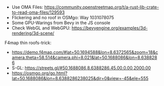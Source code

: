 * Use OMA Files: https://community.openstreetmap.org/t/a-rust-lib-crate-to-read-oma-files/129593
* Flickering and no roof in OSMgo: Way 1031078075
* Some GPU-Warings from Bevy in the JS console
* Check WebGL and WebGPU: https://bevyengine.org/examples/3d-rendering/3d-scene/


F4map thin roofs-trick:
* https://demo.f4map.com/#lat=50.1694588&lon=8.6372565&zoom=18&camera.theta=58.514&camera.phi=8.021&lat=50.1688086&lon=8.6388286
* S-GL: https://streets.gl/#50.1688086,8.6388286,45.00,0.00,2000.00
* https://osmgo.org/go.html?lat=50.1688086&lon=8.6388286238025&dir=0&view=-45&ele=555
